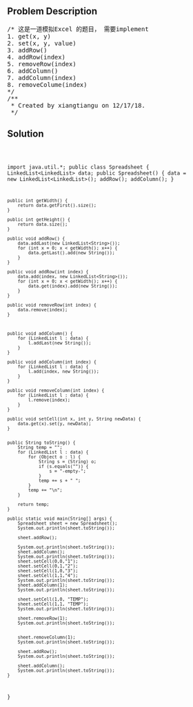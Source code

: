 <!--
<style>
  body { font-family: Arial, sans-serif; }
  .container { max-width: 100%; margin: 0 auto; padding: 10px; }
  .comment-block { background-color: #f9f9f9; padding: 10px; border-left: 5px solid #ccc; max-width: 50%; margin: 20px auto; overflow-wrap: break-word; white-space: pre-wrap; }
  .code-block { background-color: #f4f4f4; padding: 10px; border: 1px solid #ddd; max-width: 50%; margin: 20px auto; overflow-wrap: break-word; white-space: pre-wrap; }
</style>
-->

<div class='container'>
<h2>Problem Description</h2>
<div class='comment-block'>
<pre>
/* 这是一道模拟Excel 的题目， 需要implement 
1. get(x, y)
2. set(x, y, value)
3. addRow()
4. addRow(index)
5. removeRow(index)
6. addColumn()
7. addColumn(index)
8. removeColume(index)
*/
/**
 * Created by xiangtiangu on 12/17/18.
 */
</pre>
</div>

<h2>Solution</h2>
<div class='code-block'>
<pre><code class='language-java'>

import java.util.*;
public class Spreadsheet {
    LinkedList<LinkedList<String>> data;
    public Spreadsheet() {
        data = new LinkedList<LinkedList<String>>();
        addRow();
        addColumn();
    }

    public int getWidth() {
        return data.getFirst().size();
    }

    public int getHeight() {
        return data.size();
    }

    public void addRow() {
        data.addLast(new LinkedList<String>());
        for (int x = 0; x < getWidth(); x++) {
            data.getLast().add(new String());
        }
    }

    public void addRow(int index) {
        data.add(index, new LinkedList<String>());
        for (int x = 0; x < getWidth(); x++) {
            data.get(index).add(new String());
        }
    }

    public void removeRow(int index) {
        data.remove(index);
    }



    public void addColumn() {
        for (LinkedList l : data) {
            l.addLast(new String());
        }
    }

    public void addColumn(int index) {
        for (LinkedList l : data) {
            l.add(index, new String());
        }
    }

    public void removeColumn(int index) {
        for (LinkedList l : data) {
            l.remove(index);
        }
    }

    public void setCell(int x, int y, String newData) {
        data.get(x).set(y, newData);
    }


    public String toString() {
        String temp = "";
        for (LinkedList l : data) {
            for (Object o : l) {
                String s = (String) o;
                if (s.equals("")) {
                    s = "-empty-";
                }
                temp += s + " ";
            }
            temp += "\n";
        }

        return temp;
    }

    public static void main(String[] args) {
        Spreadsheet sheet = new Spreadsheet();
        System.out.println(sheet.toString());

        sheet.addRow();

        System.out.println(sheet.toString());
        sheet.addColumn();
        System.out.println(sheet.toString());
        sheet.setCell(0,0,"1");
        sheet.setCell(0,1,"2");
        sheet.setCell(1,0,"3");
        sheet.setCell(1,1,"4");
        System.out.println(sheet.toString());
        sheet.addColumn(1);
        System.out.println(sheet.toString());

        sheet.setCell(1,0, "TEMP");
        sheet.setCell(1,1, "TEMP");
        System.out.println(sheet.toString());

        sheet.removeRow(1);
        System.out.println(sheet.toString());


        sheet.removeColumn(1);
        System.out.println(sheet.toString());

        sheet.addRow();
        System.out.println(sheet.toString());

        sheet.addColumn();
        System.out.println(sheet.toString());
    }
}

</code></pre>
</div>
</div>
